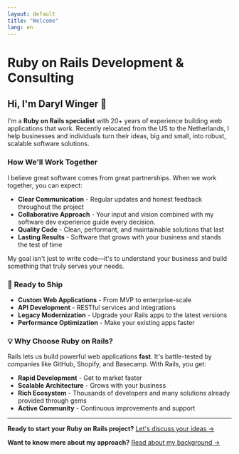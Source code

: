 ```yaml
---
layout: default
title: "Welcome"
lang: en
---
```

# Ruby on Rails Development & Consulting

## Hi, I'm Daryl Winger 👋

I'm a **Ruby on Rails specialist** with 20+ years of experience building web applications that work. Recently relocated from the US to the Netherlands, I help businesses and individuals turn their ideas, big and small, into robust, scalable software solutions.

### How We'll Work Together

I believe great software comes from great partnerships. When we work together, you can expect:

- **Clear Communication** - Regular updates and honest feedback throughout the project
- **Collaborative Approach** - Your input and vision combined with my software dev experience guide every decision.
- **Quality Code** - Clean, performant, and maintainable solutions that last
- **Lasting Results** - Software that grows with your business and stands the test of time

My goal isn't just to write code—it's to understand your business and build something that truly serves your needs.

### 🚀 **Ready to Ship**
- **Custom Web Applications** - From MVP to enterprise-scale
- **API Development** - RESTful services and integrations  
- **Legacy Modernization** - Upgrade your Rails apps to the latest versions
- **Performance Optimization** - Make your existing apps faster

### 💡 **Why Choose Ruby on Rails?**

Rails lets us build powerful web applications **fast**. It's battle-tested by companies like GitHub, Shopify, and Basecamp. With Rails, you get:

- **Rapid Development** - Get to market faster
- **Scalable Architecture** - Grows with your business
- **Rich Ecosystem** - Thousands of developers and many solutions already provided through gems
- **Active Community** - Continuous improvements and support

<!-- ### 📈 **Recent Work**

I've helped startups launch their first products and established companies modernize their tech stacks. From e-commerce platforms to SaaS applications, I bring technical expertise and business understanding to every project. -->

---

**Ready to start your Ruby on Rails project?** [Let's discuss your ideas →](/contact/)

**Want to know more about my approach?** [Read about my background →](/about/)